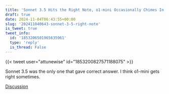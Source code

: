 ```yaml
---
title: 'Sonnet 3.5 Hits the Right Note, o1-mini Occasionally Chimes In'
draft: true
date: 2024-11-04T06:43:55+00:00
slug: '202411040643-sonnet-3-5-right-note'
is_tweet: true
tweet_info:
  id: '1853206501965635961'
  type: 'reply'
  is_thread: False
---
```




{{< tweet user="attunewise" id="1853200827571188075" >}}

Sonnet 3.5 was the only one that gave correct answer. I think o1-mini gets right sometimes.

[Discussion](https://x.com/sytelus/status/1853206501965635961)
